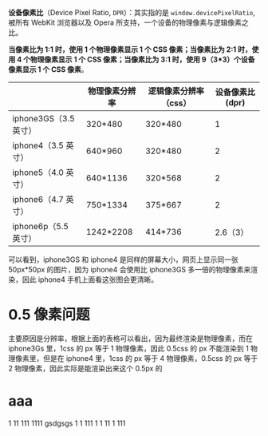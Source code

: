 **设备像素比**（Device Pixel Ratio, `DPR`）：其实指的是 `window.devicePixelRatio`, 被所有 WebKit 浏览器以及 Opera 所支持，一个设备的物理像素与逻辑像素之比。

**当像素比为 1:1 时，使用 1 个物理像素显示 1 个 CSS 像素；当像素比为 2:1 时，使用 4 个物理像素显示 1 个 CSS 像素；当像素比为 3:1 时，使用 9（3\*3）个设备像素显示 1 个 CSS 像素**。

|                       | 物理像素分辨率 | 逻辑像素分辨率（css） | 设备像素比(dpr) |
| :-------------------- | -------------- | --------------------- | --------------- |
| iphone3GS（3.5 英寸） | 320\*480       | 320\*480              | 1               |
| iphone4（3.5 英寸）   | 640\*960       | 320\*480              | 2               |
| iphone5（4.0 英寸）   | 640\*1136      | 320\*568              | 2               |
| iphone6（4.7 英寸）   | 750\*1334      | 375\*667              | 2               |
| iphone6p（5.5 英寸）  | 1242\*2208     | 414\*736              | 2.6（3）        |

可以看到，iphone3GS 和 iphone4 是同样的屏幕大小，网页上显示同一张 50px\*50px 的图片，因为 iphone4 会使用比 iphone3GS 多一倍的物理像素来渲染，因此 iphone4 手机上面看这张图会更清晰。

# 0.5 像素问题

主要原因是分辨率，根据上面的表格可以看出，因为最终渲染是物理像素，而在 iphone3Gs 里，1css 的 px 等于 1 物理像素，因此 0.5css 的 px 不能渲染到 1 物理像素里，但是在 iphone4 里，1css 的 px 等于 4 物理像素，0.5css 的 px 等于 2 物理像素，因此实际是能渲染出来这个 0.5px 的

# aaa

1
11
111
1111
gsdgsgs
1
1
111
1
1
11
1
111
